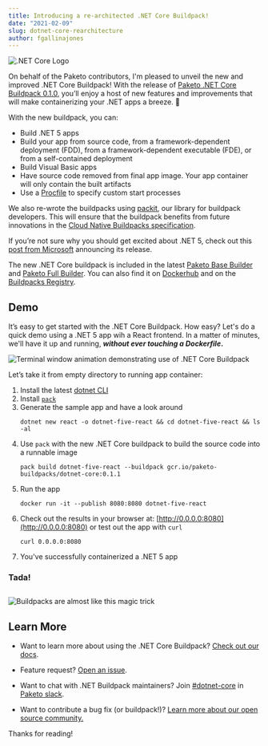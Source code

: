 ```yaml
---
title: Introducing a re-architected .NET Core Buildpack!
date: "2021-02-09"
slug: dotnet-core-rearchitecture
author: fgallinajones
---
```


![.NET Core Logo](/images/posts/0005/dotnet-core-logo.png)

On behalf of the Paketo contributors, I'm pleased to unveil the new and
improved .NET Core Buildpack! With the release of [Paketo .NET Core Buildpack
0.1.0](https://github.com/paketo-buildpacks/dotnet-core/releases), you’ll enjoy
a host of new features and improvements that will make containerizing your .NET
apps a breeze. 🍃

With the new buildpack, you can:
*   Build .NET 5 apps
*   Build your app from source code, from a framework-dependent deployment
    (FDD), from a framework-dependent executable (FDE), or from a
    self-contained deployment
*   Build Visual Basic apps
*   Have source code removed from final app image. Your app container will
    only contain the built artifacts
*   Use a
    [Procfile](https://paketo.io/docs/buildpacks/configuration/#procfiles) to
    specify custom start processes

We also re-wrote the buildpacks using
[packit](https://github.com/paketo-buildpacks/packit), our library for
buildpack developers. This will ensure that the buildpack benefits from future
innovations in the [Cloud Native Buildpacks
specification](https://github.com/buildpacks/spec/blob/main/buildpack.md).

If you’re not sure why you should get excited about .NET 5, check out this
[post from
Microsoft](https://devblogs.microsoft.com/dotnet/announcing-net-5-0/)
announcing its release.

The new .NET Core buildpack is included in the latest [Paketo Base
Builder](https://paketo.io/docs/builders/#base) and [Paketo Full
Builder](https://paketo.io/docs/builders/#full). You can also find it on
[Dockerhub](https://hub.docker.com/r/paketobuildpacks/dotnet-core) and on the
[Buildpacks
Registry](http://registry.buildpacks.io/buildpacks/paketo-buildpacks/dotnet-core).

## Demo
It’s easy to get started with the .NET Core Buildpack. How easy? Let's do a
quick demo using a .NET 5 app wih a React frontend. In a matter of minutes,
we'll have it up and running, **_without ever touching a Dockerfile_.**

![Terminal window animation demonstrating use of .NET Core Buildpack](/images/posts/0005/dotnet-demo.gif)

Let’s take it from empty directory to running app container:

1. Install the latest [dotnet
   CLI](https://docs.microsoft.com/en-us/dotnet/core/install/)
2. Install [`pack`](https://buildpacks.io/docs/tools/pack/#install)
3. Generate the sample app and have a look around
    ```
    dotnet new react -o dotnet-five-react && cd dotnet-five-react && ls -al
    ```
4. Use `pack` with the new .NET Core buildpack to build the source code into a
   runnable image
    ```
    pack build dotnet-five-react --buildpack gcr.io/paketo-buildpacks/dotnet-core:0.1.1
    ```
5. Run the app
    ```
    docker run -it --publish 8080:8080 dotnet-five-react
    ```
6. Check out the results in your browser at:
   [http://0.0.0.0:8080](http://0.0.0.0:8080) or test out the app with `curl`
    ```
    curl 0.0.0.0:8080
    ```
7. You've successfully containerized a .NET 5 app

### Tada!

##
###
![Buildpacks are almost like this magic trick](https://media.giphy.com/media/KmIR3x7UG4cFy/giphy.gif)

## Learn More
* Want to learn more about using the .NET Core Buildpack? [Check out our
docs](https://paketo.io/docs/buildpacks/language-family-buildpacks/dotnet-core/).

* Feature request? [Open an
issue](https://github.com/paketo-buildpacks/dotnet-core/issues).

* Want to chat with .NET Buildpack maintainers? Join
[#dotnet-core](https://paketobuildpacks.slack.com/archives/CUD6SEE7L)
in [Paketo slack](https://slack.paketo.io/).

* Want to contribute a bug fix (or buildpack!)? [Learn more about our open source
community.](https://github.com/paketo-buildpacks/community)

Thanks for reading!

